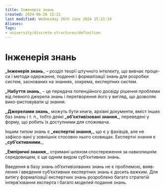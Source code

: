 ```yaml
---
title: Інженерія знань
created: 2024-06-26 15:21
last modified: Wednesday 26th June 2024 15:21:19
Aliases:
Tags:
- university/discrete-structures/definition
---
```

# Інженерія знань

**_Інженерія знань**_ – розділ теорії штучного інтелекту, що вивчає проце-си і методи одержання, подання і формалізації знань для розробки систем, заснованих на знаннях, зокрема, експертних систем.

**_Набуття знань**_ – це передача потенційного досвіду рішення проблеми від певного джерела знань і перетворення його у вигляд, що дозволяє вико-ристовувати ці знання.

**_Джерелами знань**_ можуть бути книги, архівні документи, вміст інших баз знань і т. п., тобто деякі **_об’єктивізовані знання**_, переведені у форму, що робить їх доступними для споживача.

Іншим типом знань є **_експертні знання,**_ що є у фахівців, але не зафіксо-вані у зовнішніх стосовно нього сховищах. Експертні знання є **_суб’єктивними.**_

**_Емпіричні знання**_, отримані шляхом спостереження за навколишнім середовищем, є ще одним видом суб’єктивних знань.

Введення в базу знань об’єктивізованих знань не є проблемою, вияв-лення і введення суб’єктивних експертних знань є досить важким. Для витягу формалізації експертних знань розроблено багато стратегій інтерв’ювання експерта і багато моделей подання знань.